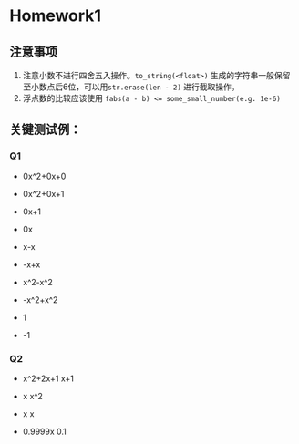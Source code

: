 # Homework1

## 注意事项
1. 注意小数不进行四舍五入操作。`to_string(<float>)` 生成的字符串一般保留至小数点后6位，可以用`str.erase(len - 2)` 进行截取操作。
2. 浮点数的比较应该使用 `fabs(a - b) <= some_small_number(e.g. 1e-6)`

## 关键测试例：
### Q1

- 0x^2+0x+0
- 0x^2+0x+1
- 0x+1
- 0x

- x-x
- -x+x
- x^2-x^2
- -x^2+x^2

- 1 
- -1

### Q2
- x^2+2x+1
  x+1

- x
  x^2

- x
  x

- 0.9999x
  0.1